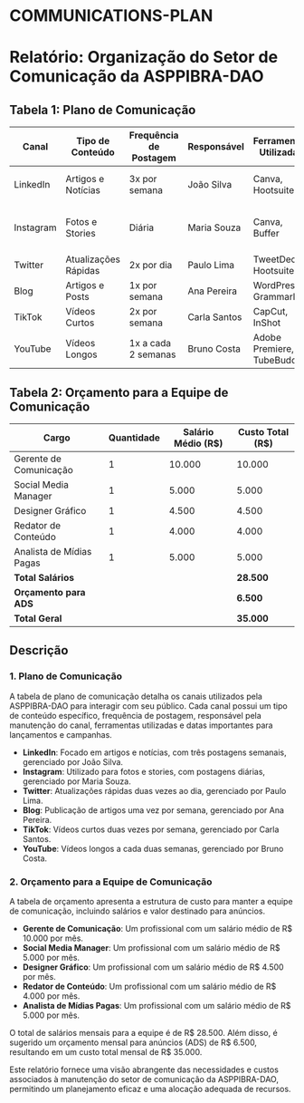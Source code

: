 # COMMUNICATIONS-PLAN

# Relatório: Organização do Setor de Comunicação da ASPPIBRA-DAO

## Tabela 1: Plano de Comunicação

| Canal     | Tipo de Conteúdo    | Frequência de Postagem | Responsável  | Ferramentas Utilizadas             | Datas Importantes             | Observações               |
|-----------|---------------------|------------------------|--------------|------------------------------------|-------------------------------|---------------------------|
| LinkedIn  | Artigos e Notícias  | 3x por semana          | João Silva   | Canva, Hootsuite                   | 15/06: Anúncio de Evento      |                           |
| Instagram | Fotos e Stories     | Diária                 | Maria Souza  | Canva, Buffer                      | 01/07: Lançamento de Campanha |                           |
| Twitter   | Atualizações Rápidas| 2x por dia             | Paulo Lima   | TweetDeck, Hootsuite               |                               |                           |
| Blog      | Artigos e Posts     | 1x por semana          | Ana Pereira  | WordPress, Grammarly               |                               |                           |
| TikTok    | Vídeos Curtos       | 2x por semana          | Carla Santos | CapCut, InShot                     |                               |                           |
| YouTube   | Vídeos Longos       | 1x a cada 2 semanas    | Bruno Costa  | Adobe Premiere, TubeBuddy          |                               |                           |

## Tabela 2: Orçamento para a Equipe de Comunicação

| Cargo                     | Quantidade | Salário Médio (R$) | Custo Total (R$)    |
|---------------------------|------------|---------------------|---------------------|
| Gerente de Comunicação    | 1          | 10.000              | 10.000              |
| Social Media Manager      | 1          | 5.000               | 5.000               |
| Designer Gráfico          | 1          | 4.500               | 4.500               |
| Redator de Conteúdo       | 1          | 4.000               | 4.000               |
| Analista de Mídias Pagas  | 1          | 5.000               | 5.000               |
| **Total Salários**        |            |                     | **28.500**          |
| **Orçamento para ADS**    |            |                     | **6.500**           |
| **Total Geral**           |            |                     | **35.000**          |

## Descrição

### 1. Plano de Comunicação

A tabela de plano de comunicação detalha os canais utilizados pela ASPPIBRA-DAO para interagir com seu público. Cada canal possui um tipo de conteúdo específico, frequência de postagem, responsável pela manutenção do canal, ferramentas utilizadas e datas importantes para lançamentos e campanhas.

- **LinkedIn**: Focado em artigos e notícias, com três postagens semanais, gerenciado por João Silva.
- **Instagram**: Utilizado para fotos e stories, com postagens diárias, gerenciado por Maria Souza.
- **Twitter**: Atualizações rápidas duas vezes ao dia, gerenciado por Paulo Lima.
- **Blog**: Publicação de artigos uma vez por semana, gerenciado por Ana Pereira.
- **TikTok**: Vídeos curtos duas vezes por semana, gerenciado por Carla Santos.
- **YouTube**: Vídeos longos a cada duas semanas, gerenciado por Bruno Costa.

### 2. Orçamento para a Equipe de Comunicação

A tabela de orçamento apresenta a estrutura de custo para manter a equipe de comunicação, incluindo salários e valor destinado para anúncios.

- **Gerente de Comunicação**: Um profissional com um salário médio de R$ 10.000 por mês.
- **Social Media Manager**: Um profissional com um salário médio de R$ 5.000 por mês.
- **Designer Gráfico**: Um profissional com um salário médio de R$ 4.500 por mês.
- **Redator de Conteúdo**: Um profissional com um salário médio de R$ 4.000 por mês.
- **Analista de Mídias Pagas**: Um profissional com um salário médio de R$ 5.000 por mês.

O total de salários mensais para a equipe é de R$ 28.500. Além disso, é sugerido um orçamento mensal para anúncios (ADS) de R$ 6.500, resultando em um custo total mensal de R$ 35.000.

Este relatório fornece uma visão abrangente das necessidades e custos associados à manutenção do setor de comunicação da ASPPIBRA-DAO, permitindo um planejamento eficaz e uma alocação adequada de recursos.
